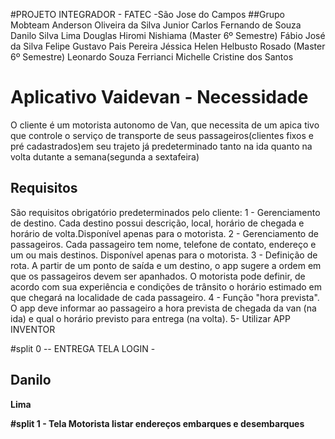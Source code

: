 #PROJETO INTEGRADOR - FATEC -São Jose do Campos
##Grupo Mobteam
Anderson Oliveira da Silva Junior 
Carlos Fernando de Souza
Danilo Silva Lima
Douglas Hiromi Nishiama (Master 6º Semestre)
Fábio José da Silva 
Felipe Gustavo Pais Pereira 
Jéssica Helen Helbusto Rosado (Master 6º Semestre)
Leonardo Souza Ferrianci 
Michelle Cristine dos Santos  
# Aplicativo Vaidevan - Necessidade
O cliente é um motorista autonomo de Van, que necessita de um apica tivo que controle o  serviço de transporte de seus passageiros(clientes fixos e pré cadastrados)em seu trajeto já predeterminado tanto na ida quanto na volta dutante a semana(segunda a sextafeira)
## Requisitos
São requisitos obrigatório predeterminados pelo cliente:
1 - Gerenciamento de destino. Cada destino possui descrição, local, horário de chegada e horário de volta.Disponível apenas para o motorista.
2 - Gerenciamento de passageiros. Cada passageiro tem nome, telefone de contato, endereço e um ou mais destinos. Disponível apenas para o motorista. 
3 - Definição de rota. A partir de um ponto de saída e um destino, o app sugere a ordem em que os passageiros devem ser apanhados. O motorista pode definir, de acordo com sua experiência e condições de trânsito o horário estimado em que chegará na localidade de cada passageiro.
4 - Função "hora prevista". O app deve informar ao passageiro a hora prevista de chegada da van (na ida) e qual o horário previsto para entrega (na volta).
5- Utilizar APP INVENTOR

#split 0 -- ENTREGA TELA LOGIN -<b><h2>Danilo </h2> Lima

#split 1 - Tela Motorista listar endereços embarques e desembarques